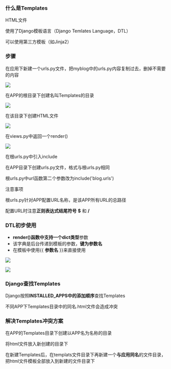 ### 什么是Templates

HTML文件

使用了Django模板语言（Django Temlates Language，DTL）

可以使用第三方模板（如Jinja2）

### 步骤

在应用下新建一个urls.py文件，把myblog中的urls.py内容复制过去，删掉不需要的内容

![](images/11.png)

在APP的根目录下创建名叫Templates的目录

![](images/6.png)

在该目录下创建HTML文件

![](images/7.png)

在views.py中返回一个render()

![](images/8.png)



在根urls.py中引入include

在APP目录下创建urls.py文件，格式与根urls.py相同

根urls.py中url函数第二个参数改为include('blog.urls')



注意事项

根urls.py针对APP配置URL名称，是该APP所有URL的总路径

配置URL时注意**正则表达式结尾符号** **$** 和 **/** 



### DTL初步使用

-   **render()**函数中支持一个**dict类型**参数
-   该字典是后台传递到模板的参数，**键为参数名**
-   在模板中使用{{ **参数名** }}来直接使用

![](D:/PythonProgram/python_rimi/learn_python/Django%E6%A1%86%E6%9E%B6/images/9.png)

![](D:/PythonProgram/python_rimi/learn_python/Django%E6%A1%86%E6%9E%B6/images/10.png)



### Django查找Templates

Django按照**INSTALLED_APPS中的添加顺序**查找Templates

不同APP下Templates目录中的同名.html文件会造成冲突

### 解决Templates冲突方案

在APP的Templates目录下创建以APP名为名称的目录

将html文件放入新创建的目录下

在新建Templates后，在templats文件目录下再新建一个**与应用同名**的文件目录，把html文件模板全部放入到新建的文件目录下

